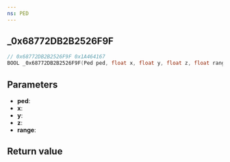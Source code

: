 ```yaml
---
ns: PED
---
```

## _0x68772DB2B2526F9F

```c
// 0x68772DB2B2526F9F 0x1A464167
BOOL _0x68772DB2B2526F9F(Ped ped, float x, float y, float z, float range);
```


## Parameters
* **ped**: 
* **x**: 
* **y**: 
* **z**: 
* **range**: 

## Return value
